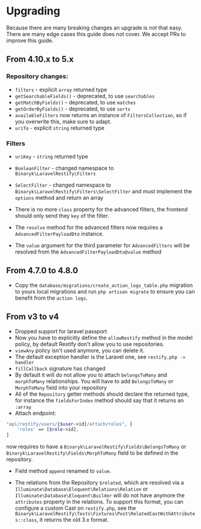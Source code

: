 # Upgrading

Because there are many breaking changes an upgrade is not that easy. There are many edge cases this guide does not cover. We accept PRs to improve this guide.

## From 4.10.x to 5.x

### Repository changes:
- `filters` - explicit `array` returned type
- `getSearchableFields()` - deprecated, to use `searchables`
- `getMatchByFields()` - deprecated, to use `matches`
- `getOrderByFields()` - deprecated, to use `sorts`
- `availableFilters` now returns an instance of `FiltersCollection`, so if you overwrite this, make sure to adapt.
- `uriTo` - explicit `string` returned type

### Filters

- `uriKey` - `string` returned type
- `BooleanFilter` - changed namespace to `Binaryk\LaravelRestify\Filters`
- `SelectFilter` - changed namespace to `Binaryk\LaravelRestify\Filters\SelectFilter` and must implement the `options` method and return an array
- There is no more `class` property for the advanced filters, the frontend should only send they `key` of the filter.
  
- The `resolve` method for the advanced filters now requires a `AdvancedFilterPayloadDto` instance.
- The `value` argument for the third parameter for `AdvancedFilters` will be resolved from the `AdvancedFilterPayloadDto@value` method


## From 4.7.0 to 4.8.0 

- Copy the `database/migrations/create_action_logs_table.php` migration to yours local migrations and run `php artisan migrate` to ensure you can benefit from the `action logs`.

## From v3 to v4

- Dropped support for laravel passport
- Now you have to explicitly define the `allowRestify` method in the model policy, by default Restify don't allow you to use repositories.
- `viewAny` policy isn't used anymore, you can delete it.
- The default exception handler is the Laravel one, see `restify.php -> handler`
- `fillCallback` signature has changed
- By default it will do not allow you to attach `belongsToMany` and `morphToMany` relationships. You will have to add `BelongsToMany` or `MorphToMany` field into your repository
- All of the `Repository` getter methods should declare the returned type, for instance the `fieldsForIndex` method should say that it returns an `:array` 
- Attach endpoint:
```php
"api/restify/users/{$user->id}/attach/roles", [
    'roles' => [$role->id],
]
```
now requires to have a `Binaryk\LaravelRestify\Fields\BelongsToMany` or `Binaryk\LaravelRestify\Fields\MorphToMany` field to be defined in the repository.

- Field method `append` renamed to `value`.

- The relations from the Repository `$related`, which are resolved via a `Illuminate\Database\Eloquent\Relations\Relation` or `Illuminate\Database\Eloquent\Builder` will do not have anymore the `attributes` property in the relations. To support this format, you can configure a custom Cast on `restify.php`, see the `Binaryk\LaravelRestify\Tests\Fixtures\Post\RelatedCastWithAttributes::class`, it returns the old 3.x format.
